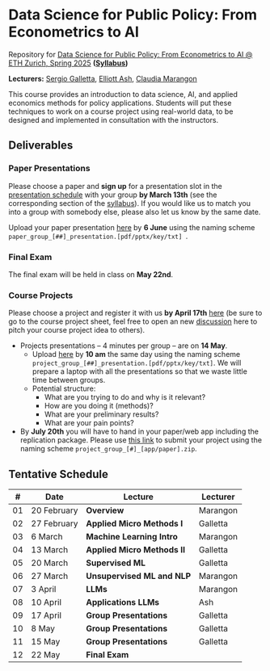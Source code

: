 # Data Science for Public Policy: From Econometrics to AI
Repository for [Data Science for Public Policy: From Econometrics to AI @ ETH Zurich, Spring 2025](https://www.vvz.ethz.ch/Vorlesungsverzeichnis/lerneinheit.view?semkez=2025S&ansicht=ALLE&lerneinheitId=186977&lang=en) **([Syllabus](https://docs.google.com/document/d/1omPjg99B_592PlmTMVlJ7Dtt-6yzdfDW9aqG5S0-7FM/edit?usp=sharing))**

**Lecturers:** [Sergio Galletta](https://sergio-galletta.com), [Elliott Ash](https://elliottash.com), [Claudia Marangon](https://claudiamarangon.github.io/)

This course provides an introduction to data science, AI, and applied economics methods for policy applications. Students will put these techniques to work on a course project using real-world data, to be designed and implemented in consultation with the instructors.

## Deliverables

### Paper Presentations

Please choose a paper and **sign up** for a presentation slot in the [presentation schedule](https://docs.google.com/spreadsheets/d/1LOqYHU45xo_V5uKVIG8Uh4UZGLpuu7uVp1RViAwdxMI/edit?usp=sharing) with your group **by March 13th** (see the corresponding section of the [syllabus](https://docs.google.com/spreadsheets/d/1LOqYHU45xo_V5uKVIG8Uh4UZGLpuu7uVp1RViAwdxMI/edit?gid=0#gid=0)). If you would like us to match you into a group with somebody else, please also let us know by the same date.

Upload your paper presentation [here](https://www.polybox.ethz.ch/index.php/s/Gx6AVkOmZpL3WlZ) by **6 June** using the naming scheme `paper_group_[##]_presentation.[pdf/pptx/key/txt]
`.

### Final Exam

The final exam will be held in class on **May 22nd**.

### Course Projects

Please choose a project and register it with us **by April 17th** [here](https://docs.google.com/spreadsheets/d/1bridX5ac5SodEJNFDso5QZQ1yDhovto4iXeF7ck8b2M/edit?gid=0#gid=0) (be sure to go to the course project sheet, feel free to open an new [discussion](https://github.com/ClaudiaMarangon/data-science-for-public-policy-2025/discussions) here to pitch your course project idea to others). 
* Projects presentations – 4 minutes per group – are on **14 May**.
  * Upload [here](https://www.polybox.ethz.ch/index.php/s/3ryQNwjLO2Zf9Pg) by **10 am** the same day using the naming scheme `project_group_[##]_presentation.[pdf/pptx/key/txt]`. We will prepare a laptop with all the presentations so that we waste little time between groups.
  * Potential structure:
    * What are you trying to do and why is it relevant?
    * How are you doing it (methods)?
    * What are your preliminary results?
    * What are your pain points?
* By **July 20th** you will have to hand in your paper/web app including the replication package. Please use [this link](https://www.polybox.ethz.ch/index.php/s/bP3yZytix7rxQBQ) to submit your project using the naming scheme `project_group_[#]_[app/paper].zip`.

## Tentative Schedule
| #  | Date        | Lecture                                                        | Lecturer           |
|----|-------------|----------------------------------------------------------------|--------------------|
| 01 | 20 February | **Overview**                                                   | Marangon           |
| 02 | 27 February | **Applied Micro Methods I**                                    | Galletta           |
| 03 | 6 March     | **Machine Learning Intro**                                     | Marangon           |
| 04 | 13 March    | **Applied Micro Methods II**                                   | Galletta           |
| 05 | 20 March    | **Supervised ML**                                              | Galletta           |
| 06 | 27 March    | **Unsupervised ML and NLP**                                    | Marangon           |
| 07 | 3 April     | **LLMs**                                                       | Marangon           |
| 08 | 10 April    | **Applications LLMs**                                          | Ash                |
| 09 | 17 April    | **Group Presentations**                                        | Galletta           |
| 10 | 8 May       | **Group Presentations**                                        | Galletta           |
| 11 | 15 May      | **Group Presentations**                                        | Galletta           |
| 12 | 22 May      | **Final Exam**                                                 |                    |
